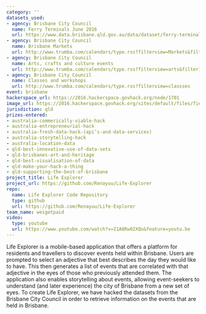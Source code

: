 ```yaml
---
category: ''
datasets_used:
- agency: Brisbane City Council
  name: Ferry Terminals June 2016
  url: https://www.data.brisbane.qld.gov.au/data/dataset/ferry-terminals/resource/bdffec72-f4b5-4107-b7e3-751652af28f2?view_id=45a62ce2-502d-4a36-b1d9-a7127a579af7
- agency: Brisbane City Council
  name: Brisbane Markets
  url: http://www.trumba.com/calendars/type.rss?filterview=Markets&filter1=_178869_&filterfield1=21859
- agency: Brisbane City Council
  name: Arts, crafts and culture events
  url: http://www.trumba.com/calendars/type.rss?filterview=arts&filter1=_171831_178893_&filterfield1=21859
- agency: Brisbane City Council
  name: Classes and workshops
  url: http://www.trumba.com/calendars/type.rss?filterview=classses
event: brisbane
hackerspace_url: https://2016.hackerspace.govhack.org/node/1701
image_url: https://2016.hackerspace.govhack.org/sites/default/files/field/image/Logoforproject.png
jurisdiction: qld
prizes-entered:
- australia-commerically-viable-hack
- australia-entrepreneurial-hack
- australia-fresh-data-hack-(api’s-and-data-services)
- australia-storytelling-hack
- australia-location-data
- qld-best-innovative-use-of-data-sets
- qld-brisbanes-art-and-heritage
- qld-best-visualisation-of-data
- qld-make-your-hack-a-thing
- qld-supporting-the-best-of-brisbane
project_title: Life Explorer
project_url: https://github.com/Renayuu/Life-Explorer
repo:
  name: Life Explorer Code Repository
  type: github
  url: https://github.com/Renayuu/Life-Explorer
team_name: weigetpaid
video:
  type: youtube
  url: https://www.youtube.com/watch?v=I1A8Rw02XQo&feature=youtu.be
---
```


Life Explorer is a mobile-based application that offers a platform for residents and travellers to discover events held within Brisbane. 
Users are prompted to select an adjective that best describes the day they would like to have. This then generates a list of events that are correlated with that adjective in the eyes of those who previously attended them. The application also enables storytelling about events, allowing event-seekers to understand (and later experience) the city of Brisbane from a new set of eyes. 
To create Life Explorer, we have hacked the datasets from the Brisbane City Council in order to retrieve information on the events that are held in Brisbane.
